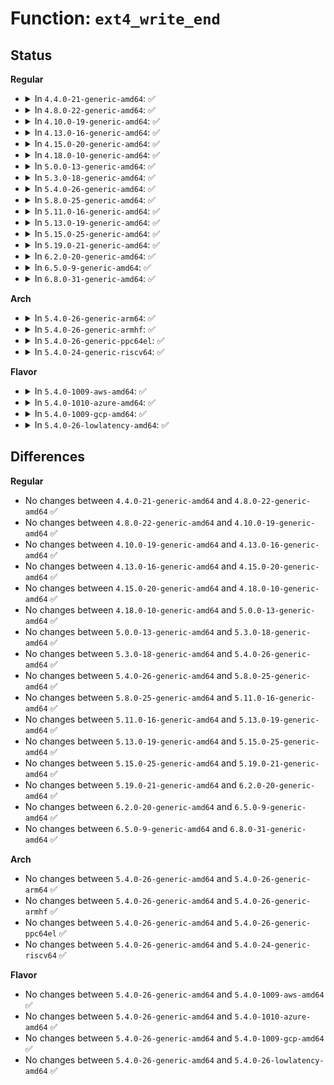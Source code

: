 # Function: <code>ext4_write_end</code>

## Status
<b>Regular</b>
<ul>
<li>
<details>
<summary>In <code>4.4.0-21-generic-amd64</code>: ✅</summary>

```c
int ext4_write_end(struct file * file, struct address_space * mapping, loff_t pos, unsigned int len, unsigned int copied, struct page * page, void * fsdata)
```

```json
{
  "name": "ext4_write_end",
  "collision_type": "Unique Static",
  "inline_type": "No",
  "funcs": [
    {
      "addr": 18446744071581588512,
      "name": "ext4_write_end",
      "external": false,
      "loc": "fs/ext4/inode.c:1138",
      "file": "fs/ext4/inode.c",
      "inline": "seen, unknown",
      "caller_inline": [],
      "caller_func": [
        "fs/ext4/inode.c:ext4_da_write_end"
      ]
    }
  ],
  "symbols": [
    {
      "addr": 18446744071581588512,
      "name": "ext4_write_end",
      "section": ".text",
      "bind": "STB_LOCAL",
      "size": 848
    }
  ]
}
```
</details>
</li>
<li>
<details>
<summary>In <code>4.8.0-22-generic-amd64</code>: ✅</summary>

```c
int ext4_write_end(struct file * file, struct address_space * mapping, loff_t pos, unsigned int len, unsigned int copied, struct page * page, void * fsdata)
```

```json
{
  "name": "ext4_write_end",
  "collision_type": "Unique Static",
  "inline_type": "No",
  "funcs": [
    {
      "addr": 18446744071581778128,
      "name": "ext4_write_end",
      "external": false,
      "loc": "fs/ext4/inode.c:1304",
      "file": "fs/ext4/inode.c",
      "inline": "seen, unknown",
      "caller_inline": [],
      "caller_func": [
        "fs/ext4/inode.c:ext4_da_write_end"
      ]
    }
  ],
  "symbols": [
    {
      "addr": 18446744071581778128,
      "name": "ext4_write_end",
      "section": ".text",
      "bind": "STB_LOCAL",
      "size": 895
    }
  ]
}
```
</details>
</li>
<li>
<details>
<summary>In <code>4.10.0-19-generic-amd64</code>: ✅</summary>

```c
int ext4_write_end(struct file * file, struct address_space * mapping, loff_t pos, unsigned int len, unsigned int copied, struct page * page, void * fsdata)
```

```json
{
  "name": "ext4_write_end",
  "collision_type": "Unique Static",
  "inline_type": "No",
  "funcs": [
    {
      "addr": 18446744071581867664,
      "name": "ext4_write_end",
      "external": false,
      "loc": "fs/ext4/inode.c:1318",
      "file": "fs/ext4/inode.c",
      "inline": "seen, unknown",
      "caller_inline": [],
      "caller_func": [
        "fs/ext4/inode.c:ext4_da_write_end"
      ]
    }
  ],
  "symbols": [
    {
      "addr": 18446744071581867664,
      "name": "ext4_write_end",
      "section": ".text",
      "bind": "STB_LOCAL",
      "size": 965
    }
  ]
}
```
</details>
</li>
<li>
<details>
<summary>In <code>4.13.0-16-generic-amd64</code>: ✅</summary>

```c
int ext4_write_end(struct file * file, struct address_space * mapping, loff_t pos, unsigned int len, unsigned int copied, struct page * page, void * fsdata)
```

```json
{
  "name": "ext4_write_end",
  "collision_type": "Unique Static",
  "inline_type": "No",
  "funcs": [
    {
      "addr": 18446744071582015968,
      "name": "ext4_write_end",
      "external": false,
      "loc": "fs/ext4/inode.c:1371",
      "file": "fs/ext4/inode.c",
      "inline": "seen, unknown",
      "caller_inline": [],
      "caller_func": [
        "fs/ext4/inode.c:ext4_da_write_end"
      ]
    }
  ],
  "symbols": [
    {
      "addr": 18446744071582015968,
      "name": "ext4_write_end",
      "section": ".text",
      "bind": "STB_LOCAL",
      "size": 847
    }
  ]
}
```
</details>
</li>
<li>
<details>
<summary>In <code>4.15.0-20-generic-amd64</code>: ✅</summary>

```c
int ext4_write_end(struct file * file, struct address_space * mapping, loff_t pos, unsigned int len, unsigned int copied, struct page * page, void * fsdata)
```

```json
{
  "name": "ext4_write_end",
  "collision_type": "Unique Static",
  "inline_type": "No",
  "funcs": [
    {
      "addr": 18446744071582166336,
      "name": "ext4_write_end",
      "external": false,
      "loc": "fs/ext4/inode.c:1381",
      "file": "fs/ext4/inode.c",
      "inline": "seen, unknown",
      "caller_inline": [],
      "caller_func": [
        "fs/ext4/inode.c:ext4_da_write_end"
      ]
    }
  ],
  "symbols": [
    {
      "addr": 18446744071582166336,
      "name": "ext4_write_end",
      "section": ".text",
      "bind": "STB_LOCAL",
      "size": 949
    }
  ]
}
```
</details>
</li>
<li>
<details>
<summary>In <code>4.18.0-10-generic-amd64</code>: ✅</summary>

```c
int ext4_write_end(struct file * file, struct address_space * mapping, loff_t pos, unsigned int len, unsigned int copied, struct page * page, void * fsdata)
```

```json
{
  "name": "ext4_write_end",
  "collision_type": "Unique Static",
  "inline_type": "No",
  "funcs": [
    {
      "addr": 18446744071582356064,
      "name": "ext4_write_end",
      "external": false,
      "loc": "fs/ext4/inode.c:1382",
      "file": "fs/ext4/inode.c",
      "inline": "seen, unknown",
      "caller_inline": [],
      "caller_func": [
        "fs/ext4/inode.c:ext4_da_write_end"
      ]
    }
  ],
  "symbols": [
    {
      "addr": 18446744071582356064,
      "name": "ext4_write_end",
      "section": ".text",
      "bind": "STB_LOCAL",
      "size": 972
    }
  ]
}
```
</details>
</li>
<li>
<details>
<summary>In <code>5.0.0-13-generic-amd64</code>: ✅</summary>

```c
int ext4_write_end(struct file * file, struct address_space * mapping, loff_t pos, unsigned int len, unsigned int copied, struct page * page, void * fsdata)
```

```json
{
  "name": "ext4_write_end",
  "collision_type": "Unique Static",
  "inline_type": "No",
  "funcs": [
    {
      "addr": 18446744071582455168,
      "name": "ext4_write_end",
      "external": false,
      "loc": "fs/ext4/inode.c:1382",
      "file": "fs/ext4/inode.c",
      "inline": "seen, unknown",
      "caller_inline": [],
      "caller_func": [
        "fs/ext4/inode.c:ext4_da_write_end"
      ]
    }
  ],
  "symbols": [
    {
      "addr": 18446744071582455168,
      "name": "ext4_write_end",
      "section": ".text",
      "bind": "STB_LOCAL",
      "size": 972
    }
  ]
}
```
</details>
</li>
<li>
<details>
<summary>In <code>5.3.0-18-generic-amd64</code>: ✅</summary>

```c
int ext4_write_end(struct file * file, struct address_space * mapping, loff_t pos, unsigned int len, unsigned int copied, struct page * page, void * fsdata)
```

```json
{
  "name": "ext4_write_end",
  "collision_type": "Unique Static",
  "inline_type": "No",
  "funcs": [
    {
      "addr": 18446744071582624432,
      "name": "ext4_write_end",
      "external": false,
      "loc": "fs/ext4/inode.c:1398",
      "file": "fs/ext4/inode.c",
      "inline": "seen, unknown",
      "caller_inline": [],
      "caller_func": [
        "fs/ext4/inode.c:ext4_da_write_end"
      ]
    }
  ],
  "symbols": [
    {
      "addr": 18446744071582624432,
      "name": "ext4_write_end",
      "section": ".text",
      "bind": "STB_LOCAL",
      "size": 1039
    }
  ]
}
```
</details>
</li>
<li>
<details>
<summary>In <code>5.4.0-26-generic-amd64</code>: ✅</summary>

```c
int ext4_write_end(struct file * file, struct address_space * mapping, loff_t pos, unsigned int len, unsigned int copied, struct page * page, void * fsdata)
```

```json
{
  "name": "ext4_write_end",
  "collision_type": "Unique Static",
  "inline_type": "No",
  "funcs": [
    {
      "addr": 18446744071582725488,
      "name": "ext4_write_end",
      "external": false,
      "loc": "fs/ext4/inode.c:1410",
      "file": "fs/ext4/inode.c",
      "inline": "seen, unknown",
      "caller_inline": [],
      "caller_func": [
        "fs/ext4/inode.c:ext4_da_write_end"
      ]
    }
  ],
  "symbols": [
    {
      "addr": 18446744071582725488,
      "name": "ext4_write_end",
      "section": ".text",
      "bind": "STB_LOCAL",
      "size": 1025
    }
  ]
}
```
</details>
</li>
<li>
<details>
<summary>In <code>5.8.0-25-generic-amd64</code>: ✅</summary>

```c
int ext4_write_end(struct file * file, struct address_space * mapping, loff_t pos, unsigned int len, unsigned int copied, struct page * page, void * fsdata)
```

```json
{
  "name": "ext4_write_end",
  "collision_type": "Unique Static",
  "inline_type": "No",
  "funcs": [
    {
      "addr": 18446744071583033424,
      "name": "ext4_write_end",
      "external": false,
      "loc": "fs/ext4/inode.c:1259",
      "file": "fs/ext4/inode.c",
      "inline": "seen, unknown",
      "caller_inline": [],
      "caller_func": [
        "fs/ext4/inode.c:ext4_da_write_end"
      ]
    }
  ],
  "symbols": [
    {
      "addr": 18446744071583033424,
      "name": "ext4_write_end",
      "section": ".text",
      "bind": "STB_LOCAL",
      "size": 1075
    }
  ]
}
```
</details>
</li>
<li>
<details>
<summary>In <code>5.11.0-16-generic-amd64</code>: ✅</summary>

```c
int ext4_write_end(struct file * file, struct address_space * mapping, loff_t pos, unsigned int len, unsigned int copied, struct page * page, void * fsdata)
```

```json
{
  "name": "ext4_write_end",
  "collision_type": "Unique Static",
  "inline_type": "No",
  "funcs": [
    {
      "addr": 18446744071583109232,
      "name": "ext4_write_end",
      "external": false,
      "loc": "fs/ext4/inode.c:1276",
      "file": "fs/ext4/inode.c",
      "inline": "seen, unknown",
      "caller_inline": [],
      "caller_func": [
        "fs/ext4/inode.c:ext4_da_write_end"
      ]
    }
  ],
  "symbols": [
    {
      "addr": 18446744071583109232,
      "name": "ext4_write_end",
      "section": ".text",
      "bind": "STB_LOCAL",
      "size": 1014
    }
  ]
}
```
</details>
</li>
<li>
<details>
<summary>In <code>5.13.0-19-generic-amd64</code>: ✅</summary>

```c
int ext4_write_end(struct file * file, struct address_space * mapping, loff_t pos, unsigned int len, unsigned int copied, struct page * page, void * fsdata)
```

```json
{
  "name": "ext4_write_end",
  "collision_type": "Unique Static",
  "inline_type": "No",
  "funcs": [
    {
      "addr": 18446744071583134768,
      "name": "ext4_write_end",
      "external": false,
      "loc": "fs/ext4/inode.c:1275",
      "file": "fs/ext4/inode.c",
      "inline": "seen, unknown",
      "caller_inline": [],
      "caller_func": [
        "fs/ext4/inode.c:ext4_da_write_end"
      ]
    }
  ],
  "symbols": [
    {
      "addr": 18446744071583134768,
      "name": "ext4_write_end",
      "section": ".text",
      "bind": "STB_LOCAL",
      "size": 1038
    }
  ]
}
```
</details>
</li>
<li>
<details>
<summary>In <code>5.15.0-25-generic-amd64</code>: ✅</summary>

```c
int ext4_write_end(struct file * file, struct address_space * mapping, loff_t pos, unsigned int len, unsigned int copied, struct page * page, void * fsdata)
```

```json
{
  "name": "ext4_write_end",
  "collision_type": "Unique Static",
  "inline_type": "No",
  "funcs": [
    {
      "addr": 18446744071583475696,
      "name": "ext4_write_end",
      "external": false,
      "loc": "fs/ext4/inode.c:1278",
      "file": "fs/ext4/inode.c",
      "inline": "seen, unknown",
      "caller_inline": [],
      "caller_func": [
        "fs/ext4/inode.c:ext4_da_write_end"
      ]
    }
  ],
  "symbols": [
    {
      "addr": 18446744071583475696,
      "name": "ext4_write_end",
      "section": ".text",
      "bind": "STB_LOCAL",
      "size": 953
    }
  ]
}
```
</details>
</li>
<li>
<details>
<summary>In <code>5.19.0-21-generic-amd64</code>: ✅</summary>

```c
int ext4_write_end(struct file * file, struct address_space * mapping, loff_t pos, unsigned int len, unsigned int copied, struct page * page, void * fsdata)
```

```json
{
  "name": "ext4_write_end",
  "collision_type": "Unique Static",
  "inline_type": "No",
  "funcs": [
    {
      "addr": 18446744071583999968,
      "name": "ext4_write_end",
      "external": false,
      "loc": "fs/ext4/inode.c:1291",
      "file": "fs/ext4/inode.c",
      "inline": "seen, unknown",
      "caller_inline": [],
      "caller_func": [
        "fs/ext4/inode.c:ext4_da_write_end"
      ]
    }
  ],
  "symbols": [
    {
      "addr": 18446744071583999968,
      "name": "ext4_write_end",
      "section": ".text",
      "bind": "STB_LOCAL",
      "size": 1047
    }
  ]
}
```
</details>
</li>
<li>
<details>
<summary>In <code>6.2.0-20-generic-amd64</code>: ✅</summary>

```c
int ext4_write_end(struct file * file, struct address_space * mapping, loff_t pos, unsigned int len, unsigned int copied, struct page * page, void * fsdata)
```

```json
{
  "name": "ext4_write_end",
  "collision_type": "Unique Static",
  "inline_type": "No",
  "funcs": [
    {
      "addr": 18446744071584629552,
      "name": "ext4_write_end",
      "external": false,
      "loc": "fs/ext4/inode.c:1304",
      "file": "fs/ext4/inode.c",
      "inline": "seen, unknown",
      "caller_inline": [],
      "caller_func": [
        "fs/ext4/inode.c:ext4_da_write_end"
      ]
    }
  ],
  "symbols": [
    {
      "addr": 18446744071584629552,
      "name": "ext4_write_end",
      "section": ".text",
      "bind": "STB_LOCAL",
      "size": 1094
    }
  ]
}
```
</details>
</li>
<li>
<details>
<summary>In <code>6.5.0-9-generic-amd64</code>: ✅</summary>

```c
int ext4_write_end(struct file * file, struct address_space * mapping, loff_t pos, unsigned int len, unsigned int copied, struct page * page, void * fsdata)
```

```json
{
  "name": "ext4_write_end",
  "collision_type": "Unique Static",
  "inline_type": "No",
  "funcs": [
    {
      "addr": 18446744071584853104,
      "name": "ext4_write_end",
      "external": false,
      "loc": "fs/ext4/inode.c:1257",
      "file": "fs/ext4/inode.c",
      "inline": "seen, unknown",
      "caller_inline": [],
      "caller_func": [
        "fs/ext4/inode.c:ext4_da_write_end"
      ]
    }
  ],
  "symbols": [
    {
      "addr": 18446744071584853104,
      "name": "ext4_write_end",
      "section": ".text",
      "bind": "STB_LOCAL",
      "size": 1045
    }
  ]
}
```
</details>
</li>
<li>
<details>
<summary>In <code>6.8.0-31-generic-amd64</code>: ✅</summary>

```c
int ext4_write_end(struct file * file, struct address_space * mapping, loff_t pos, unsigned int len, unsigned int copied, struct page * page, void * fsdata)
```

```json
{
  "name": "ext4_write_end",
  "collision_type": "Unique Static",
  "inline_type": "No",
  "funcs": [
    {
      "addr": 18446744071585085920,
      "name": "ext4_write_end",
      "external": false,
      "loc": "fs/ext4/inode.c:1269",
      "file": "fs/ext4/inode.c",
      "inline": "seen, unknown",
      "caller_inline": [],
      "caller_func": [
        "fs/ext4/inode.c:ext4_da_write_end"
      ]
    }
  ],
  "symbols": [
    {
      "addr": 18446744071585085920,
      "name": "ext4_write_end",
      "section": ".text",
      "bind": "STB_LOCAL",
      "size": 1042
    }
  ]
}
```
</details>
</li>
</ul>
<b>Arch</b>
<ul>
<li>
<details>
<summary>In <code>5.4.0-26-generic-arm64</code>: ✅</summary>

```c
int ext4_write_end(struct file * file, struct address_space * mapping, loff_t pos, unsigned int len, unsigned int copied, struct page * page, void * fsdata)
```

```json
{
  "name": "ext4_write_end",
  "collision_type": "Unique Static",
  "inline_type": "No",
  "funcs": [
    {
      "addr": 18446603336494382544,
      "name": "ext4_write_end",
      "external": false,
      "loc": "fs/ext4/inode.c:1410",
      "file": "fs/ext4/inode.c",
      "inline": "seen, unknown",
      "caller_inline": [],
      "caller_func": [
        "fs/ext4/inode.c:ext4_da_write_end"
      ]
    }
  ],
  "symbols": [
    {
      "addr": 18446603336494382544,
      "name": "ext4_write_end",
      "section": ".text",
      "bind": "STB_LOCAL",
      "size": 1044
    }
  ]
}
```
</details>
</li>
<li>
<details>
<summary>In <code>5.4.0-26-generic-armhf</code>: ✅</summary>

```c
int ext4_write_end(struct file * file, struct address_space * mapping, loff_t pos, unsigned int len, unsigned int copied, struct page * page, void * fsdata)
```

```json
{
  "name": "ext4_write_end",
  "collision_type": "Unique Static",
  "inline_type": "No",
  "funcs": [
    {
      "addr": 3227819924,
      "name": "ext4_write_end",
      "external": false,
      "loc": "fs/ext4/inode.c:1410",
      "file": "fs/ext4/inode.c",
      "inline": "seen, unknown",
      "caller_inline": [],
      "caller_func": [
        "fs/ext4/inode.c:ext4_da_write_end"
      ]
    }
  ],
  "symbols": [
    {
      "addr": 3227819924,
      "name": "ext4_write_end",
      "section": ".text",
      "bind": "STB_LOCAL",
      "size": 1220
    }
  ]
}
```
</details>
</li>
<li>
<details>
<summary>In <code>5.4.0-26-generic-ppc64el</code>: ✅</summary>

```c
int ext4_write_end(struct file * file, struct address_space * mapping, loff_t pos, unsigned int len, unsigned int copied, struct page * page, void * fsdata)
```

```json
{
  "name": "ext4_write_end",
  "collision_type": "Unique Static",
  "inline_type": "No",
  "funcs": [
    {
      "addr": 13835058055288120560,
      "name": "ext4_write_end",
      "external": false,
      "loc": "fs/ext4/inode.c:1410",
      "file": "fs/ext4/inode.c",
      "inline": "seen, unknown",
      "caller_inline": [],
      "caller_func": [
        "fs/ext4/inode.c:ext4_da_write_end"
      ]
    }
  ],
  "symbols": [
    {
      "addr": 13835058055288120560,
      "name": "ext4_write_end",
      "section": ".text",
      "bind": "STB_LOCAL",
      "size": 1440
    }
  ]
}
```
</details>
</li>
<li>
<details>
<summary>In <code>5.4.0-24-generic-riscv64</code>: ✅</summary>

```c
int ext4_write_end(struct file * file, struct address_space * mapping, loff_t pos, unsigned int len, unsigned int copied, struct page * page, void * fsdata)
```

```json
{
  "name": "ext4_write_end",
  "collision_type": "Unique Static",
  "inline_type": "No",
  "funcs": [
    {
      "addr": 18446743936273807806,
      "name": "ext4_write_end",
      "external": false,
      "loc": "fs/ext4/inode.c:1410",
      "file": "fs/ext4/inode.c",
      "inline": "seen, unknown",
      "caller_inline": [],
      "caller_func": [
        "fs/ext4/inode.c:ext4_da_write_end"
      ]
    }
  ],
  "symbols": [
    {
      "addr": 18446743936273807806,
      "name": "ext4_write_end",
      "section": ".text",
      "bind": "STB_LOCAL",
      "size": 788
    }
  ]
}
```
</details>
</li>
</ul>
<b>Flavor</b>
<ul>
<li>
<details>
<summary>In <code>5.4.0-1009-aws-amd64</code>: ✅</summary>

```c
int ext4_write_end(struct file * file, struct address_space * mapping, loff_t pos, unsigned int len, unsigned int copied, struct page * page, void * fsdata)
```

```json
{
  "name": "ext4_write_end",
  "collision_type": "Unique Static",
  "inline_type": "No",
  "funcs": [
    {
      "addr": 18446744071582694224,
      "name": "ext4_write_end",
      "external": false,
      "loc": "fs/ext4/inode.c:1410",
      "file": "fs/ext4/inode.c",
      "inline": "seen, unknown",
      "caller_inline": [],
      "caller_func": [
        "fs/ext4/inode.c:ext4_da_write_end"
      ]
    }
  ],
  "symbols": [
    {
      "addr": 18446744071582694224,
      "name": "ext4_write_end",
      "section": ".text",
      "bind": "STB_LOCAL",
      "size": 1025
    }
  ]
}
```
</details>
</li>
<li>
<details>
<summary>In <code>5.4.0-1010-azure-amd64</code>: ✅</summary>

```c
int ext4_write_end(struct file * file, struct address_space * mapping, loff_t pos, unsigned int len, unsigned int copied, struct page * page, void * fsdata)
```

```json
{
  "name": "ext4_write_end",
  "collision_type": "Unique Static",
  "inline_type": "No",
  "funcs": [
    {
      "addr": 18446744071582631392,
      "name": "ext4_write_end",
      "external": false,
      "loc": "fs/ext4/inode.c:1410",
      "file": "fs/ext4/inode.c",
      "inline": "seen, unknown",
      "caller_inline": [],
      "caller_func": [
        "fs/ext4/inode.c:ext4_da_write_end"
      ]
    }
  ],
  "symbols": [
    {
      "addr": 18446744071582631392,
      "name": "ext4_write_end",
      "section": ".text",
      "bind": "STB_LOCAL",
      "size": 1025
    }
  ]
}
```
</details>
</li>
<li>
<details>
<summary>In <code>5.4.0-1009-gcp-amd64</code>: ✅</summary>

```c
int ext4_write_end(struct file * file, struct address_space * mapping, loff_t pos, unsigned int len, unsigned int copied, struct page * page, void * fsdata)
```

```json
{
  "name": "ext4_write_end",
  "collision_type": "Unique Static",
  "inline_type": "No",
  "funcs": [
    {
      "addr": 18446744071582684080,
      "name": "ext4_write_end",
      "external": false,
      "loc": "fs/ext4/inode.c:1410",
      "file": "fs/ext4/inode.c",
      "inline": "seen, unknown",
      "caller_inline": [],
      "caller_func": [
        "fs/ext4/inode.c:ext4_da_write_end"
      ]
    }
  ],
  "symbols": [
    {
      "addr": 18446744071582684080,
      "name": "ext4_write_end",
      "section": ".text",
      "bind": "STB_LOCAL",
      "size": 1025
    }
  ]
}
```
</details>
</li>
<li>
<details>
<summary>In <code>5.4.0-26-lowlatency-amd64</code>: ✅</summary>

```c
int ext4_write_end(struct file * file, struct address_space * mapping, loff_t pos, unsigned int len, unsigned int copied, struct page * page, void * fsdata)
```

```json
{
  "name": "ext4_write_end",
  "collision_type": "Unique Static",
  "inline_type": "No",
  "funcs": [
    {
      "addr": 18446744071582768272,
      "name": "ext4_write_end",
      "external": false,
      "loc": "fs/ext4/inode.c:1410",
      "file": "fs/ext4/inode.c",
      "inline": "seen, unknown",
      "caller_inline": [],
      "caller_func": [
        "fs/ext4/inode.c:ext4_da_write_end"
      ]
    }
  ],
  "symbols": [
    {
      "addr": 18446744071582768272,
      "name": "ext4_write_end",
      "section": ".text",
      "bind": "STB_LOCAL",
      "size": 1050
    }
  ]
}
```
</details>
</li>
</ul>

## Differences
<b>Regular</b>
<ul>
<li>
No changes between <code>4.4.0-21-generic-amd64</code> and <code>4.8.0-22-generic-amd64</code> ✅
</li>
<li>
No changes between <code>4.8.0-22-generic-amd64</code> and <code>4.10.0-19-generic-amd64</code> ✅
</li>
<li>
No changes between <code>4.10.0-19-generic-amd64</code> and <code>4.13.0-16-generic-amd64</code> ✅
</li>
<li>
No changes between <code>4.13.0-16-generic-amd64</code> and <code>4.15.0-20-generic-amd64</code> ✅
</li>
<li>
No changes between <code>4.15.0-20-generic-amd64</code> and <code>4.18.0-10-generic-amd64</code> ✅
</li>
<li>
No changes between <code>4.18.0-10-generic-amd64</code> and <code>5.0.0-13-generic-amd64</code> ✅
</li>
<li>
No changes between <code>5.0.0-13-generic-amd64</code> and <code>5.3.0-18-generic-amd64</code> ✅
</li>
<li>
No changes between <code>5.3.0-18-generic-amd64</code> and <code>5.4.0-26-generic-amd64</code> ✅
</li>
<li>
No changes between <code>5.4.0-26-generic-amd64</code> and <code>5.8.0-25-generic-amd64</code> ✅
</li>
<li>
No changes between <code>5.8.0-25-generic-amd64</code> and <code>5.11.0-16-generic-amd64</code> ✅
</li>
<li>
No changes between <code>5.11.0-16-generic-amd64</code> and <code>5.13.0-19-generic-amd64</code> ✅
</li>
<li>
No changes between <code>5.13.0-19-generic-amd64</code> and <code>5.15.0-25-generic-amd64</code> ✅
</li>
<li>
No changes between <code>5.15.0-25-generic-amd64</code> and <code>5.19.0-21-generic-amd64</code> ✅
</li>
<li>
No changes between <code>5.19.0-21-generic-amd64</code> and <code>6.2.0-20-generic-amd64</code> ✅
</li>
<li>
No changes between <code>6.2.0-20-generic-amd64</code> and <code>6.5.0-9-generic-amd64</code> ✅
</li>
<li>
No changes between <code>6.5.0-9-generic-amd64</code> and <code>6.8.0-31-generic-amd64</code> ✅
</li>
</ul>
<b>Arch</b>
<ul>
<li>
No changes between <code>5.4.0-26-generic-amd64</code> and <code>5.4.0-26-generic-arm64</code> ✅
</li>
<li>
No changes between <code>5.4.0-26-generic-amd64</code> and <code>5.4.0-26-generic-armhf</code> ✅
</li>
<li>
No changes between <code>5.4.0-26-generic-amd64</code> and <code>5.4.0-26-generic-ppc64el</code> ✅
</li>
<li>
No changes between <code>5.4.0-26-generic-amd64</code> and <code>5.4.0-24-generic-riscv64</code> ✅
</li>
</ul>
<b>Flavor</b>
<ul>
<li>
No changes between <code>5.4.0-26-generic-amd64</code> and <code>5.4.0-1009-aws-amd64</code> ✅
</li>
<li>
No changes between <code>5.4.0-26-generic-amd64</code> and <code>5.4.0-1010-azure-amd64</code> ✅
</li>
<li>
No changes between <code>5.4.0-26-generic-amd64</code> and <code>5.4.0-1009-gcp-amd64</code> ✅
</li>
<li>
No changes between <code>5.4.0-26-generic-amd64</code> and <code>5.4.0-26-lowlatency-amd64</code> ✅
</li>
</ul>

